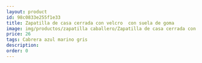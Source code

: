 ```yaml
---
layout: product
id: 98c0833e255f1e33
title: Zapatilla de casa cerrada con velcro  con suela de goma
image: img/productos/zapatilla caballero/Zapatilla de casa cerrada con velcro  con suela de goma=26 =Cabrera azul marino gris.webp
price: 26 
tags: Cabrera azul marino gris
description: 
order: 0
---
```

